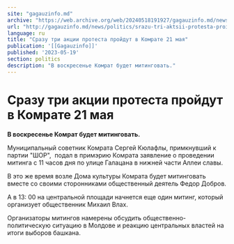 ```yaml
---
site: "gagauzinfo.md"
archive: "https://web.archive.org/web/20240518191927/gagauzinfo.md/news/politics/srazu-tri-aktsii-protesta-proidut-v-komrate-21-maya"
url: "http://gagauzinfo.md/news/politics/srazu-tri-aktsii-protesta-proidut-v-komrate-21-maya"
language: ru
title: "Сразу три акции протеста пройдут в Комрате 21 мая"
publication: '[[Gagauzinfo]]'
published: '2023-05-19'
section: politics
description: "В воскресенье Комрат будет митинговать."
---
```


# Сразу три акции протеста пройдут в Комрате 21 мая

**В воскресенье Комрат будет митинговать.**

Муниципальный советник Комрата Сергей Кюлафлы, примкнувший к партии "ШОР",  подал в примэрию Комрата заявление о проведении митинга с 11 часов дня по улице Галацана в нижней части Аллеи славы.

В это же время возле Дома культуры Комрата будет митинговать вместе со своими сторонниками общественный деятель Федор Добров.

А в 13: 00 на центральной площади начнется еще один митинг, который организует общественник Михаил Влах.

Организаторы митингов намерены обсудить общественно-политическую ситуацию в Молдове и реакцию центральных властей на итоги выборов башкана.